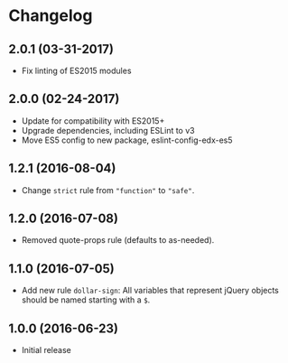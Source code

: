 # Changelog

## 2.0.1 (03-31-2017)
* Fix linting of ES2015 modules

## 2.0.0 (02-24-2017)
* Update for compatibility with ES2015+
* Upgrade dependencies, including ESLint to v3
* Move ES5 config to new package, eslint-config-edx-es5

## 1.2.1 (2016-08-04)
* Change `strict` rule from `"function"` to `"safe"`.

## 1.2.0 (2016-07-08)
* Removed quote-props rule (defaults to as-needed).

## 1.1.0 (2016-07-05)
* Add new rule `dollar-sign`: All variables that represent jQuery objects should be named starting with a `$`.

## 1.0.0 (2016-06-23)
* Initial release
